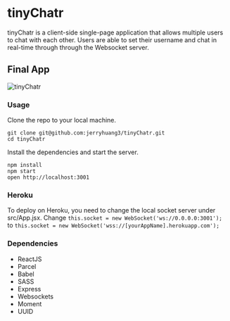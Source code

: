 tinyChatr
=====================

tinyChatr is a client-side single-page application that allows multiple users to chat with each other. Users are able to set their username and chat in real-time through through the Websocket server.

## Final App
![tinyChatr](link)

### Usage

Clone the repo to your local machine.
```
git clone git@github.com:jerryhuang3/tinyChatr.git
cd tinyChatr
```
Install the dependencies and start the server.
```
npm install
npm start
open http://localhost:3001
```

### Heroku
To deploy on Heroku, you need to change the local socket server under src/App.jsx.
Change
`this.socket = new WebSocket('ws://0.0.0.0:3001');` 
to 
`this.socket = new WebSocket('wss://[yourAppName].herokuapp.com');`

### Dependencies
* ReactJS
* Parcel
* Babel
* SASS
* Express
* Websockets
* Moment
* UUID
